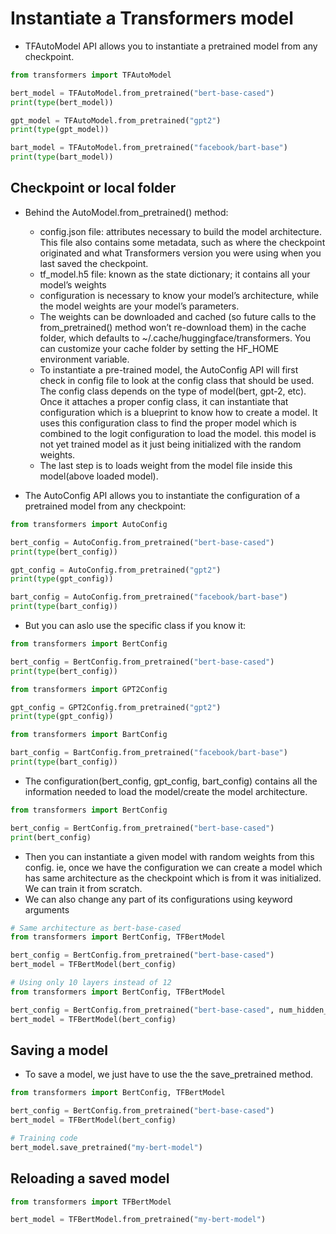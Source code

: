 # Instantiate a Transformers model

- TFAutoModel API allows you to instantiate a pretrained model from any checkpoint.

``` py
from transformers import TFAutoModel

bert_model = TFAutoModel.from_pretrained("bert-base-cased")
print(type(bert_model))

gpt_model = TFAutoModel.from_pretrained("gpt2")
print(type(gpt_model))

bart_model = TFAutoModel.from_pretrained("facebook/bart-base")
print(type(bart_model))
```

## Checkpoint or local folder

- Behind the AutoModel.from_pretrained() method:
    - config.json file: attributes necessary to build the model architecture. This file also contains some metadata, such as where the checkpoint originated and what Transformers version you were using when you last saved the checkpoint.
    - tf_model.h5 file: known as the state dictionary; it contains all your model’s weights
    - configuration is necessary to know your model’s architecture, while the model weights are your model’s parameters.
    - The weights can be downloaded and cached (so future calls to the from_pretrained() method won’t re-download them) in the cache folder, which defaults to ~/.cache/huggingface/transformers. You can customize your cache folder by setting the HF_HOME environment variable.
    - To instantiate a pre-trained model, the AutoConfig API will first check in config file to look at the config class that should be used. The config class depends on the type of model(bert, gpt-2, etc). Once it attaches a proper config class, it can instantiate that configuration which is a blueprint to know how to create a model. It uses this configuration class to find the proper model which is combined to the logit configuration to load the model. this model is not yet trained model as it just being initialized with the random weights.
    - The last step is to loads weight from the model file inside this model(above loaded model).
    
- The AutoConfig API allows you to instantiate the configuration of a pretrained model from any checkpoint:

``` py
from transformers import AutoConfig

bert_config = AutoConfig.from_pretrained("bert-base-cased")
print(type(bert_config))

gpt_config = AutoConfig.from_pretrained("gpt2")
print(type(gpt_config))

bart_config = AutoConfig.from_pretrained("facebook/bart-base")
print(type(bart_config))
```

- But you can aslo use the specific class if you know it:

``` py
from transformers import BertConfig

bert_config = BertConfig.from_pretrained("bert-base-cased")
print(type(bert_config))

from transformers import GPT2Config

gpt_config = GPT2Config.from_pretrained("gpt2")
print(type(gpt_config))

from transformers import BartConfig

bart_config = BartConfig.from_pretrained("facebook/bart-base")
print(type(bart_config))
```

- The configuration(bert_config, gpt_config, bart_config) contains all the information needed to load the model/create the model architecture.
``` py
from transformers import BertConfig

bert_config = BertConfig.from_pretrained("bert-base-cased")
print(bert_config)
```

- Then you can instantiate a given model with random weights from this config. ie, once we have the configuration we can create a model which has same architecture as the checkpoint which is from it was initialized. We can train it from scratch.
- We can also change any part of its configurations using keyword arguments

``` py
# Same architecture as bert-base-cased
from transformers import BertConfig, TFBertModel

bert_config = BertConfig.from_pretrained("bert-base-cased")
bert_model = TFBertModel(bert_config)

# Using only 10 layers instead of 12
from transformers import BertConfig, TFBertModel

bert_config = BertConfig.from_pretrained("bert-base-cased", num_hidden_layers=10)
bert_model = TFBertModel(bert_config)
```

## Saving a model
- To save a model, we just have to use the the save_pretrained method.

``` py
from transformers import BertConfig, TFBertModel

bert_config = BertConfig.from_pretrained("bert-base-cased")
bert_model = TFBertModel(bert_config)

# Training code
bert_model.save_pretrained("my-bert-model")
```

## Reloading a saved model
``` py
from transformers import TFBertModel

bert_model = TFBertModel.from_pretrained("my-bert-model")
```

